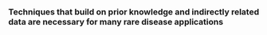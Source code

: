 ### Techniques that build on prior knowledge and indirectly related data are necessary for many rare disease applications
